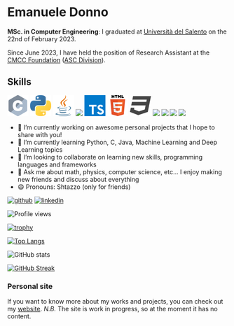 [comment]: # (<img src="https://github.com/Shtazzo/Shtazzo/blob/main/Banner%20Github.gif" width="auto"/>)

# Emanuele Donno

**MSc. in Computer Engineering**: I graduated at [Università del Salento](https://www.unisalento.it) on the 22nd of February 2023.

Since June 2023, I have held the position of Research Assistant at the [CMCC Foundation](https://www.cmcc.it) ([ASC Division](https://www.cmcc.it/it/people/donno-emanuele)).

## Skills
![](https://github.com/Shtazzo/Shtazzo/blob/main/c/c_48x48.png) ![](https://github.com/Shtazzo/Shtazzo/blob/main/python/python_48x48.png) ![](https://github.com/Shtazzo/Shtazzo/blob/main/java/java_48x48.png) ![](https://github.com/Shtazzo/Shtazzo/blob/main/javascript/javascript_48x48.png) ![](https://github.com/Shtazzo/Shtazzo/blob/main/typescript/typescript_48x48.png) ![](https://github.com/Shtazzo/Shtazzo/blob/main/html/html_48x48.png) ![](https://github.com/Shtazzo/Shtazzo/blob/main/css/css_48x48.png) <img src="https://img.icons8.com/color/48/000000/mysql-logo.png" width="50"/> <img src="https://img.icons8.com/color/48/000000/spring-logo.png" width="50"/> <img src="https://img.icons8.com/ios-filled/50/000000/ionic.png" width="50"/> <img src="https://img.icons8.com/color/48/000000/angularjs.png" width="50"/> 


<!-- img src="https://img.icons8.com/color/48/000000/c-programming.png" width="50"/---> 
<!-- img src="https://img.icons8.com/color/48/000000/python--v2.png" width="50"/---> 
<!-- img src="https://icons8.com/color/48/000000/java.png" width="50"/---> 
<!-- img src="https://img.icons8.com/color/48/000000/javascript--v2.png" width="50"/---> 
<!-- img src="https://img.icons8.com/color/48/000000/typescript.png" width="50"/---> 
<!-- img src="https://img.icons8.com/color/48/000000/html-5--v1.png" width="50"/---> 
<!-- img src="https://img.icons8.com/color/48/000000/css3.png" width="50"/--->


- 🔭 I’m currently working on awesome personal projects that I hope to share with you! 
- 🌱 I’m currently learning Python, C, Java, Machine Learning and Deep Learning topics  
- 👯 I’m looking to collaborate on learning new skills, programming languages and frameworks 
- 💬 Ask me about math, physics, computer science, etc... I enjoy making new friends and discuss about everything 
- 😄 Pronouns: Shtazzo (only for friends) 

[<img src='https://cdn.jsdelivr.net/npm/simple-icons@3.0.1/icons/github.svg' alt='github' height='40'>](https://github.com/Shtazzo) [<img src='https://cdn.jsdelivr.net/npm/simple-icons@3.0.1/icons/linkedin.svg' alt='linkedin' height='40'>](https://www.linkedin.com/in/emanuele-donno/)  


![Profile views](https://komarev.com/ghpvc/?username=Shtazzo&color=brightgreen&style=plastic)

<!--- ![Profile views](https://gpvc.arturio.dev/Shtazzo) --->

<!---[![trophy](https://github-profile-trophy.vercel.app/?username=Shtazzo&theme=buddhism&column=6&margin-w=15&margin-h=15&no-bg=false&no-frame=true)](https://github.com/Shtazzo/github-profile-trophy)--->

[![trophy](https://github-profile-trophy.vercel.app/?username=Shtazzo&theme=onedark)](https://github.com/Shtazzo/github-profile-trophy)

[![Top Langs](https://github-readme-stats.vercel.app/api/top-langs/?username=Shtazzo&theme=synthwave&card_width=495)](https://github.com/anuraghazra/github-readme-stats)

![GitHub stats](https://github-readme-stats.vercel.app/api?username=Shtazzo&show_icons=true&theme=synthwave&count_private=true) 


[![GitHub Streak](http://github-readme-streak-stats.herokuapp.com?user=Shtazzo&theme=synthwave)](https://git.io/streak-stats)
 
### Personal site
If you want to know more about my works and projects, you can check out my [website](shtazzo.github.io). 
*N.B.* The site is work in progress, so at the moment it has no content.
